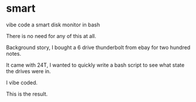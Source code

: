 # smart
vibe code a smart disk monitor in bash

There is no need for any of this at all.  

Background story, I bought a 6 drive thunderbolt from ebay for two hundred notes.  

It came with 24T, I wanted to quickly write a bash script to see what state the drives were in.  

I vibe coded.  

This is the result.  
